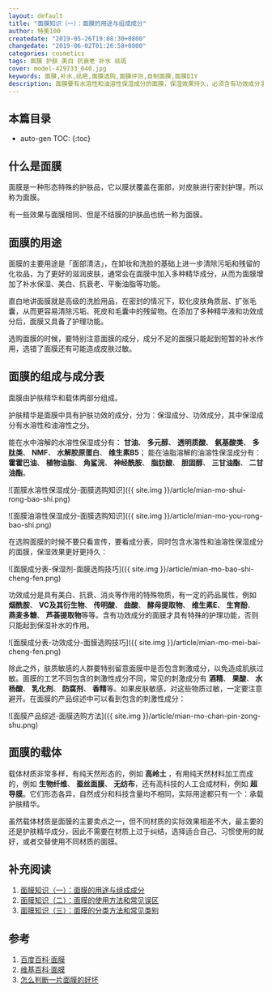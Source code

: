 ```yaml
---
layout: default
title: "面膜知识（一）：面膜的用途与组成成分"
author: 特美100
createdate: "2019-05-26T19:08:30+0800"
changedate: "2019-06-02T01:26:58+0800"
categories: cosmetics
tags: 面膜 护肤 美白 抗衰老 补水 祛斑
cover: model-429733_640.jpg
keywords: 面膜,补水,祛疤,面膜选购,面膜评测,自制面膜,面膜DIY
description: 面膜要有水溶性和油溶性保湿成分的面膜，保湿效果持久，必须含有功效成分才有护理功能，成分不全的面膜只有短暂的补水作用。注意避免刺激性成分
---
```


## 本篇目录

* auto-gen TOC:
{:toc}

## 什么是面膜

面膜是一种形态特殊的护肤品，它以膜状覆盖在面部，对皮肤进行密封护理，所以称为面膜。

有一些效果与面膜相同、但是不结膜的护肤品也统一称为面膜。

## 面膜的用途

面膜的主要用途是「面部清洁」，在卸妆和洗脸的基础上进一步清除污垢和残留的化妆品，为了更好的滋润皮肤，通常会在面膜中加入多种精华成分，从而为面膜增加了补水保湿、美白、抗衰老、平衡油脂等功能。

直白地讲面膜就是高级的洗脸用品，在密封的情况下，软化皮肤角质层、扩张毛囊，从而更容易清除污垢、死皮和毛囊中的残留物。在添加了多种精华液和功效成分后，面膜又具备了护理功能。

选购面膜的时候，要特别注意面膜的成分，成分不足的面膜只能起到短暂的补水作用，选错了面膜还有可能造成皮肤过敏。

## 面膜的组成与成分表

面膜由护肤精华和载体两部分组成。

护肤精华是面膜中具有护肤功效的成分，分为：保湿成分、功效成分，其中保湿成分有水溶性和油溶性之分。

能在水中溶解的水溶性保湿成分有： **甘油**、 **多元醇**、 **透明质酸**、 **氨基酸类**、 **多肽类**、 **NMF**、 **水解胶原蛋白**、 **维生素B5**；
能在油脂溶解的油溶性保湿成分有： **霍霍巴油**、 **植物油脂**、 **角鲨浣**、 **神经酰胺**、 **脂肪酸**、 **胆固醇**、 **三甘油酯**、 **二甘油酯**。

![面膜水溶性保湿成分-面膜选购知识]({{ site.img }}/article/mian-mo-shui-rong-bao-shi.png)

![面膜油溶性保湿成分-面膜选购知识]({{ site.img }}/article/mian-mo-you-rong-bao-shi.png)

在选购面膜的时候不要只看宣传，要看成分表，同时包含水溶性和油溶性保湿成分的面膜，保湿效果更好更持久：

![面膜成分表-保湿剂-面膜选购技巧]({{ site.img }}/article/mian-mo-bao-shi-cheng-fen.png)

功效成分是具有美白、抗衰、消炎等作用的特殊物质，有一定的药品属性，例如 **烟酰胺**、 **VC及其衍生物**、 **传明酸**、 **曲酸**、 **酵母提取物**、 **维生素E**、 **生育酚**、 **燕麦多糖**、 **芦荟提取物**等等。含有功效成分的面膜才具有特殊的护理功能，否则只能起到保湿补水的作用。

![面膜成分表-功效成分-面膜选购技巧]({{ site.img }}/article/mian-mo-mei-bai-cheng-fen.png)

除此之外，肤质敏感的人群要特别留意面膜中是否包含刺激成分，以免造成肌肤过敏。面膜的工艺不同包含的刺激性成分不同，常见的刺激成分有 **酒精**、 **果酸**、 **水杨酸**、 **乳化剂**、 **防腐剂**、 **香精**等。如果皮肤敏感，对这些物质过敏，一定要注意避开。在面膜的产品综述中可以看到包含的刺激性成分：

![面膜产品综述-面膜选购方法]({{ site.img }}/article/mian-mo-chan-pin-zong-shu.png)

## 面膜的载体

载体材质非常多样，有纯天然形态的，例如 **高岭土** ，有用纯天然材料加工而成的，例如 **生物纤维**、 **蚕丝面膜**、 **无纺布**，还有高科技的人工合成材料，例如 **超导膜**。它们形态各异，自然成分和科技含量均不相同，实际用途都只有一个：承载护肤精华。

虽然载体材质是面膜的主要卖点之一，但不同材质的实际效果相差不大，最主要的还是护肤精华成分，因此不需要在材质上过于纠结，选择适合自己、习惯使用的就好，或者交替使用不同材质的面膜。

## 补充阅读

1. [面膜知识（一）：面膜的用途与组成成分][1]
2. [面膜知识（二）：面膜的使用方法和常见误区][2]
3. [面膜知识（三）：面膜的分类方法和常见类别][3]

[1]: https://www.temei100.com/beauty/cosmetics/2019/05/25/mian-mo-zhi-shi-1/ "面膜知识（一）：面膜的用途与组成成分"
[2]: https://www.temei100.com/beauty/cosmetics/2019/05/29/mian-mo-zhi-shi-2/ "面膜知识（二）：面膜的使用方法和常见误区"
[3]: https://www.temei100.com//beauty/cosmetics/2019/06/01/mian-mo-zhi-shi-3/ "面膜知识（三）：面膜的分类方法和常见类别"

## 参考

1. [百度百科·面膜][11]
2. [维基百科·面膜][22]
3. [怎么判断一片面膜的好坏][33]


[11]: https://baike.baidu.com/item/%E9%9D%A2%E8%86%9C/371233?fr=aladdin "百度百科·面膜"
[22]: https://zh.wikipedia.org/wiki/%E9%9D%A2%E8%86%9C "维基百科·面膜"
[33]: https://zhuanlan.zhihu.com/p/51306039 "怎么判断一片面膜的好坏"
